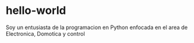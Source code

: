 # hello-world
Soy un entusiasta de la  programacion en Python  enfocada en  el area de Electronica, Domotica y control
